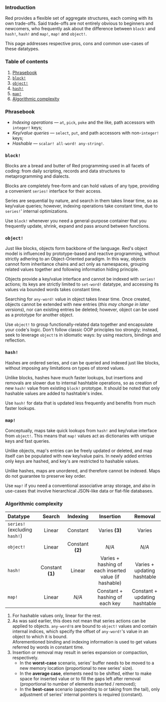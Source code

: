 ### Introduction

Red provides a flexible set of aggregate structures, each coming with its own trade-offs. Said trade-offs are not entirely obvious to beginners and newcomers, who frequently ask about the difference between `block!` and `hash!`, `hash!` and `map!`, `map!` and `object!`.

This page addresses respective pros, cons and common use-cases of these datatypes.

### Table of contents

1. [Phrasebook](#phrasebook)
1. [`block!`](#block)
1. [`object!`](#object)
1. [`hash!`](#hash)
1. [`map!`](#map)
1. [Algorithmic complexity](#algorithmic-complexity)

### Phrasebook

- *Indexing operations* — `at`, `pick`, `poke` and the like, path accessors with `integer!` keys;
- *Key/value queries* — `select`, `put`, and path accessors with non-`integer!` keys;
- *Hashable* — `scalar! all-word! any-string!`.

### `block!`

Blocks are a bread and butter of Red programming used in all facets of coding: from daily scripting, records and data structures to metaprogramming and dialects.

Blocks are completely free-form and can hold values of any type, providing a convenient `series!` interface for their access.

Series are sequential by nature, and search in them takes linear time, so as key/value queries; however, indexing operations take constant time, due to `series!`' internal optimizations.

Use `block!` whenever you need a general-purpose container that you frequently update, shrink, expand and pass around between functions.

### `object!`

Just like blocks, objects form backbone of the language. Red's object model is influenced by prototype-based and reactive programming, without strictly adhering to an Object-Oriented paradigm. In this way, objects cannot form inheritance chains and act only as namespaces, grouping related values together and following information hiding principle.

Objects provide a key/value interface and cannot be indexed with `series!` actions; its keys are strictly limited to `set-word!` datatype, and accessing its values via bounded words takes constant time.

Searching for `any-word!` value in object takes linear time. Once created, objects cannot be extended with new entries (*this may change in later versions*), nor can existing entries be deleted; however, object can be used as a prototype for another object.

Use `object!` to group functionally-related data together and encapsulate your code's logic. Don't follow classic OOP principles too strongly; instead, seek to leverage `object!`s in idiomatic ways: by using reactors, bindings and reflection.

### `hash!`

Hashes are ordered series, and can be queried and indexed just like blocks, without imposing any limitations on types of stored values.

Unlike blocks, hashes have much faster lookups, but insertions and removals are slower due to internal hashtable operations, so as creation of new `hash!` value from existing `block!` prototype. It should be noted that only hashable values are added to hashtable's index.

Use `hash!` for data that is updated less frequently and benefits from much faster lookups.

### `map!`

Conceptually, maps take quick lookups from `hash!` and key/value interface from `object!`. This means that `map!` values act as dictionaries with unique keys and fast queries.

Unlike objects, map's entries can be freely updated or deleted, and map itself can be populated with new key/value pairs. In newly added entries only keys are hashed, and key's are restricted to hashable values.

Unlike hashes, maps are unordered, and therefore cannot be indexed. Maps do not guarantee to preserve key order.

Use `map!` if you need a conventional associative array storage, and also in use-cases that involve hierarchical JSON-like data or flat-file databases.

### Algorithmic complexity

| Datatype | Search | Indexing | Insertion | Removal |
|:-|:-:|:-:|:-:|:-:|
| `series!` (excluding `hash!`) | Linear | Constant | Varies **(3)** | Varies  |
| `object!` | Linear | Constant **(2)** | _N/A_ | _N/A_ |
| `hash!` | Constant **(1)** | Linear | Varies + hashing of each inserted value (if hashable) | Varies + updating hashtable |
| `map!` | Linear | _N/A_ | Constant + hashing of each key | Constant + updating hashtable |

1. For hashable values only, linear for the rest.
1. As was said earlier, this does not mean that series actions can be applied to objects. `any-word!`s are bound to `object!` values and contain internal indices, which specify the offset of `any-word!`'s value in an object to which it is bound. <br> Aforementioned binding and indexing information is used to get values referred by words in constant time.
1. Insertion or removal may result in series expansion or compaction, respectively.
    - In the **worst-case** scenario, series' buffer needs to be moved to a new memory location (proportional to new series' size).
    - In the **average case**, elements need to be shifted, either to make space for inserted value or to fill the gaps left after removal (proportional to number of elements inserted / removed);
    - In the **best-case** scenario (appending to or taking from the tail), only adjustment of series' internal pointers is required (constant).